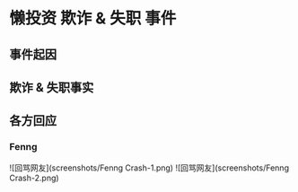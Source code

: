 # 懒投资 欺诈 & 失职 事件

## 事件起因

## 欺诈 & 失职事实

## 各方回应

### Fenng

![回骂网友](screenshots/Fenng Crash-1.png)
![回骂网友](screenshots/Fenng Crash-2.png)
